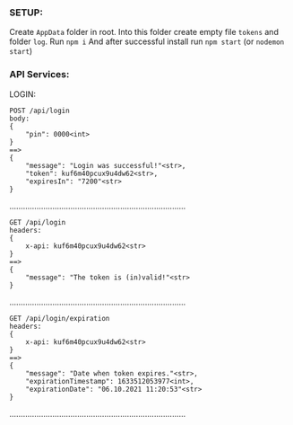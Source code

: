 ### SETUP:
Create `AppData` folder in root. Into this folder create empty file `tokens` and folder `log`.
Run `npm i`
And after successful install run `npm start` (or `nodemon start`)

### API Services:

LOGIN:

    POST /api/login
    body:
    {
        "pin": 0000<int>
    }
    ==> 
    {
        "message": "Login was successful!"<str>,
        "token": kuf6m40pcux9u4dw62<str>,
        "expiresIn": "7200"<str>
    }
..............................................................................
    
    GET /api/login
    headers:
    {
        x-api: kuf6m40pcux9u4dw62<str>
    }
    ==>
    {
        "message": "The token is (in)valid!"<str>
    }
..............................................................................
    
    GET /api/login/expiration
    headers:
    {
        x-api: kuf6m40pcux9u4dw62<str>
    }
    ==>
    {
        "message": "Date when token expires."<str>,
        "expirationTimestamp": 1633512053977<int>,
        "expirationDate": "06.10.2021 11:20:53"<str>
    }
..............................................................................

